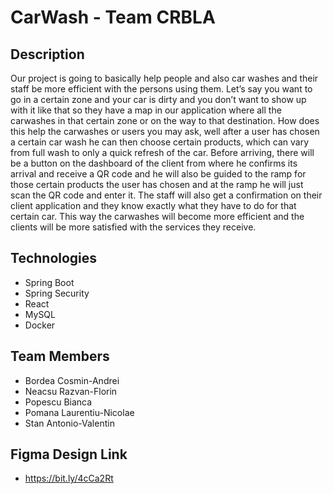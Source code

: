 # CarWash - Team CRBLA

## Description

Our project is going to basically help people and also car washes and their staff be more efficient with the persons using them. Let’s say you want to go in a certain zone and your car is dirty and you don’t want to show up with it like that so they have a map in our application where all the carwashes in that certain zone or on the way to that destination. How does this help the carwashes or users you may ask, well after a user has chosen a certain car wash he can then choose certain products, which can vary from full wash to only a quick refresh of the car. Before arriving, there will be a button on the dashboard of the client from where he confirms its arrival and receive a QR code and he will also be guided to the ramp for those certain products the user has chosen and at the ramp he will just scan the QR code and enter it. The staff will also get a confirmation on their client application and they know exactly what they have to do for that certain car. This way the carwashes will become more efficient and the clients will be more satisfied with the services they receive.

## Technologies

- Spring Boot
- Spring Security
- React
- MySQL
- Docker

## Team Members
- Bordea Cosmin-Andrei 
- Neacsu Razvan-Florin
- Popescu Bianca
- Pomana Laurentiu-Nicolae
- Stan Antonio-Valentin

## Figma Design Link
- https://bit.ly/4cCa2Rt
